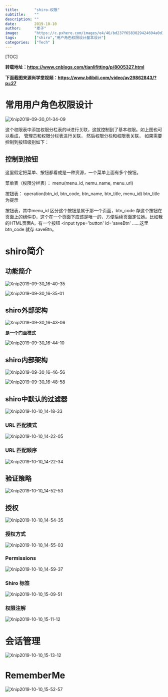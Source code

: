 ```yaml
---
title:       "shiro-权限"
subtitle:    ""
description: ""
date:        2019-10-10
author:      "麦子"
image:       "https://c.pxhere.com/images/e4/46/bd237f6583029424694a0d16589b-1435053.jpg!d"
tags:        ["shiro","用户角色权限设计基本设计"]
categories:  ["Tech" ]
---
```


[TOC]

**转载地址：https://www.cnblogs.com/tianlifitting/p/8005327.html**

**下面截图来源尚学堂视频：https://www.bilibili.com/video/av29862843/?p=27**

# 常用用户角色权限设计

![Xnip2019-09-30_01-34-09](/img/Xnip2019-09-30_01-34-09.png)

这个权限表中添加权限分栏表的id进行关联，这就控制到了基本权限。如上图也可以看成， 管理员和权限分栏表进行关联， 然后权限分栏和权限表关联， 如果需要控制到按钮级别如下：

## 控制到按钮

这里假定把菜单、按钮都看成是一种资源，一个菜单上面有多个按钮。

菜单表（权限分栏表）： menu(menu_id, nemu_name, menu_url)

按钮表： operation(btn_id, btn_code, btn_name, btn_title, menu_id)  btn_title 为提示

按钮表，其中menu_id 区分这个按钮是属于那一个页面，btn_code 存这个按钮在页面上的组件ID，这个在一个页面下应该是唯一的，方便后续页面定位她。比如我的HTML页面A，有一个按钮 <input type='button' id='saveBtn' ......这里 btn_code 就存 saveBtn。

# shiro简介

## 功能简介

![Xnip2019-09-30_16-40-35](/img/Xnip2019-09-30_16-40-35.png)

![Xnip2019-09-30_16-35-01](/img/Xnip2019-09-30_16-35-01.png)



## shiro外部架构

![Xnip2019-09-30_16-43-06](/img/Xnip2019-09-30_16-43-06.png)

**是一个门面模式**

![Xnip2019-09-30_16-44-10](/img/Xnip2019-09-30_16-44-10.png)

## shiro内部架构

![Xnip2019-09-30_16-46-56](/img/Xnip2019-09-30_16-46-56.png)

![Xnip2019-09-30_16-48-58](/img/Xnip2019-09-30_16-48-58.png)

##  shiro中默认的过滤器

![Xnip2019-10-10_14-18-33](/img/Xnip2019-10-10_14-18-33.png)

### URL 匹配模式

![Xnip2019-10-10_14-22-05](/img/Xnip2019-10-10_14-22-05.png)

### URL 匹配顺序

![Xnip2019-10-10_14-22-34](/img/Xnip2019-10-10_14-22-34.png)



## 验证策略

![Xnip2019-10-10_14-52-53](/img/Xnip2019-10-10_14-52-53.png)

## 授权

![Xnip2019-10-10_14-54-35](/img/Xnip2019-10-10_14-54-35.png)

### 授权方式

![Xnip2019-10-10_14-55-03](/img/Xnip2019-10-10_14-55-03.png)

### Permissions

![Xnip2019-10-10_14-59-37](/img/Xnip2019-10-10_14-59-37.png)

### Shiro 标签

![Xnip2019-10-10_15-09-51](/img/Xnip2019-10-10_15-09-51.png)

### 权限注解

![Xnip2019-10-10_15-11-12](/img/Xnip2019-10-10_15-11-12.png)

# 会话管理

![Xnip2019-10-10_15-13-12](/img/Xnip2019-10-10_15-13-12.png)

# RememberMe

![Xnip2019-10-10_15-52-57](/img/Xnip2019-10-10_15-52-57.png)

